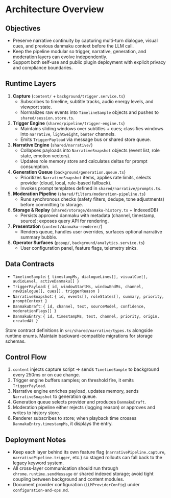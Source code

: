 # Architecture Overview

## Objectives
- Preserve narrative continuity by capturing multi-turn dialogue, visual cues, and previous danmaku context before the LLM call.
- Keep the pipeline modular so trigger, narrative, generation, and moderation layers can evolve independently.
- Support both self-use and public plugin deployment with explicit privacy and compliance boundaries.

## Runtime Layers
1. **Capture** (`content/` + `background/trigger.service.ts`)
   - Subscribes to timeline, subtitle tracks, audio energy levels, and viewport state.
   - Normalizes raw events into `TimelineSample` objects and pushes to `shared/session.store.ts`.
2. **Trigger Engine** (`shared/pipeline/trigger-engine.ts`)
   - Maintains sliding windows over subtitles + cues; classifies windows into `narrative`, `lightweight`, `banter` channels.
   - Emits `TriggerPayload` via message bus or shared store queue.
3. **Narrative Engine** (`shared/narrative/`)
   - Collapses payloads into `NarrativeSnapshot` objects (event list, role state, emotion vectors).
   - Updates role memory store and calculates deltas for prompt consumption.
4. **Generation Queue** (`background/generation.queue.ts`)
   - Prioritizes `NarrativeSnapshot` items, applies rate limits, selects provider (cloud, local, rule-based fallback).
   - Invokes prompt templates defined in `shared/narrative/prompts.ts`.
5. **Moderation Pipeline** (`shared/filters/moderation-pipeline.ts`)
   - Runs synchronous checks (safety filters, dedupe, tone adjustments) before committing to storage.
6. **Storage & Replay** (`shared/storage/danmaku-history.ts` + IndexedDB)
   - Persists approved danmaku with metadata (channel, timestamp, source); exposes query API for rendering.
7. **Presentation** (`content/danmaku-renderer/`)
   - Renders queue, handles user overrides, surfaces optional narrative summary bubble.
8. **Operator Surfaces** (`popup/`, `background/analytics.service.ts`)
   - User configuration panel, feature flags, telemetry sinks.

## Data Contracts
- `TimelineSample`: `{ timestampMs, dialogueLines[], visualCue[], audioLevel, activeDanmaku[] }`
- `TriggerPayload`: `{ id, windowStartMs, windowEndMs, channel, rawDialogue[], cues[], triggerReason }`
- `NarrativeSnapshot`: `{ id, events[], roleStates[], summary, priority, promptContext }`
- `DanmakuDraft`: `{ id, channel, text, sourceModel, confidence, moderationFlags[] }`
- `DanmakuEntry`: `{ id, timestampMs, text, channel, priority, origin, createdAt }`

Store contract definitions in `src/shared/narrative/types.ts` alongside runtime enums. Maintain backward-compatible migrations for storage schemas.

## Control Flow
1. `content` injects capture script → sends `TimelineSample` to background every 250ms or on cue change.
2. Trigger engine buffers samples; on threshold fire, it emits `TriggerPayload`.
3. Narrative engine enriches payload, updates memory, sends `NarrativeSnapshot` to generation queue.
4. Generation queue selects provider and produces `DanmakuDraft`.
5. Moderation pipeline either rejects (logging reason) or approves and writes to history store.
6. Renderer subscribes to store; when playback time crosses `DanmakuEntry.timestampMs`, it displays the entry.

## Deployment Notes
- Keep each layer behind its own feature flag (`narrativePipeline.capture`, `narrativePipeline.trigger`, etc.) so staged rollouts can fall back to the legacy keyword system.
- All cross-layer communication should run through `chrome.runtime.sendMessage` or shared indexed storage; avoid tight coupling between background and content modules.
- Document provider configuration (`LLMProviderConfig`) under `configuration-and-ops.md`.
